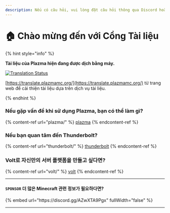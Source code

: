 ```yaml
---
description: Nếu có câu hỏi, vui lòng đặt câu hỏi thông qua Discord hoặc GitHub Issues.
---
```


# 🏠 Chào mừng đến với Cổng Tài liệu

{% hint style="info" %}

**Tài liệu của Plazma hiện đang được dịch bằng máy.**

[![Translation Status](https://badges.crowdin.net/plazmamc-document-portal/localized.svg)](https://translate.plazmamc.org/)

[https://translate.plazmamc.org/](https://translate.plazmamc.org/) từ trang web để cải thiện tài liệu dựa trên dịch vụ tài liệu.

{% endhint %}

### Nếu gặp vấn đề khi sử dụng Plazma, bạn có thể làm gì?

{% content-ref url="plazma/" %}
[plazma](plazma/)
{% endcontent-ref %}

### Nếu bạn quan tâm đến Thunderbolt?

{% content-ref url="thunderbolt/" %}
[thunderbolt](thunderbolt/)
{% endcontent-ref %}

### Volt로 자신만의 서버 플랫폼을 만들고 싶다면?

{% content-ref url="volt/" %}
[volt](volt/)
{% endcontent-ref %}

***

#### `SPONSOR` 더 많은 Minecraft 관련 정보가 필요하다면? <a href="#etc-1" id="etc-1"></a>

{% embed url="https\://discord.gg/AZwXTA9Pgx" fullWidth="false" %}

***
